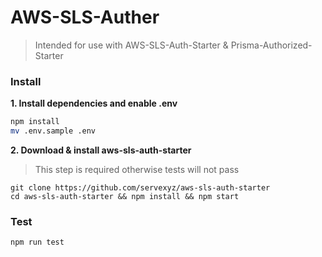 # AWS-SLS-Auther

> Intended for use with AWS-SLS-Auth-Starter & Prisma-Authorized-Starter

### Install

**1. Install dependencies and enable .env**

```bash
npm install
mv .env.sample .env
```

**2. Download & install aws-sls-auth-starter**

> This step is required otherwise tests will not pass

```
git clone https://github.com/servexyz/aws-sls-auth-starter
cd aws-sls-auth-starter && npm install && npm start
```

### Test

```bash
npm run test
```
